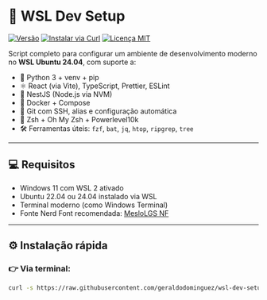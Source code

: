 # 🚀 WSL Dev Setup

[![Versão](https://img.shields.io/github/v/release/geraldodominguez/wsl-dev-setup?label=vers%C3%A3o%20v1.0.3&style=for-the-badge)](https://github.com/geraldodominguez/wsl-dev-setup/releases)
[![Instalar via Curl](https://img.shields.io/badge/Instalar%20via-curl-brightgreen?style=for-the-badge&logo=gnu-bash)](https://raw.githubusercontent.com/geraldodominguez/wsl-dev-setup/main/setup-dev.sh)
[![Licença MIT](https://img.shields.io/badge/licen%C3%A7a-MIT-blue.svg?style=for-the-badge)](LICENSE)

Script completo para configurar um ambiente de desenvolvimento moderno no **WSL Ubuntu 24.04**, com suporte a:

- 🐍 Python 3 + venv + pip
- ⚛️ React (via Vite), TypeScript, Prettier, ESLint
- 🧱 NestJS (Node.js via NVM)
- 🐳 Docker + Compose
- 🔐 Git com SSH, alias e configuração automática
- 🐚 Zsh + Oh My Zsh + Powerlevel10k
- 🛠️ Ferramentas úteis: `fzf`, `bat`, `jq`, `htop`, `ripgrep`, `tree`

---

## 💻 Requisitos

- Windows 11 com WSL 2 ativado
- Ubuntu 22.04 ou 24.04 instalado via WSL
- Terminal moderno (como Windows Terminal)
- Fonte Nerd Font recomendada: [MesloLGS NF](https://github.com/ryanoasis/nerd-fonts/releases)

---

## ⚙️ Instalação rápida

### 👉 Via terminal:

```bash
curl -s https://raw.githubusercontent.com/geraldodominguez/wsl-dev-setup/main/setup-dev.sh | bash
